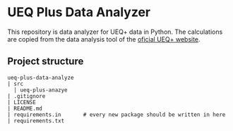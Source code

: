 # UEQ Plus Data Analyzer

This repository is data analyzer for UEQ+ data in Python. The calculations are copied from the 
data analysis tool of the [oficial UEQ+ website](https://ueqplus.ueq-research.org/).

## Project structure

```
ueq-plus-data-analyze
| src
  | ueq-plus-anazye
| .gitignore
| LICENSE
| README.md
| requirements.in       # every new package should be written in here
| requirements.txt
```